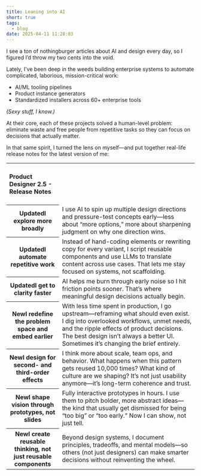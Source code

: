 ```yaml
---
title: Leaning into AI
short: true
tags:
  - blog
date: 2025-04-11 11:28:03
---
```


I see a ton of nothingburger articles about AI and design every day, so I figured I’d throw my two cents into the void.

Lately, I’ve been deep in the weeds building enterprise systems to automate complicated, laborious, mission-critical work:

- AI/ML tooling pipelines  
- Product instance generators  
- Standardized installers across 60+ enterprise tools  

*(Sexy stuff, I know.)*

At their core, each of these projects solved a human-level problem: eliminate waste and free people from repetitive tasks so they can focus on decisions that actually matter.

In that same spirit, I turned the lens on myself—and put together real-life release notes for the latest version of me:

<table>
 <tr>
  <td><h4>Product Designer 2.5 - Release Notes</h4></td>
 </tr>
  <tr>
    <th style="max-width: 175px;"><span class="tag">Updated</span>I explore more broadly</th>
    <td>I use AI to spin up multiple design directions and pressure-test concepts early—less about “more options,” more about sharpening judgment on why one direction wins.</td>
  </tr>
  <tr>
    <th style="max-width: 175px;"><span class="tag">Updated</span>I automate repetitive work</th>
    <td>Instead of hand-coding elements or rewriting copy for every variant, I script reusable components and use LLMs to translate content across use cases. That lets me stay focused on systems, not scaffolding.</td>
  </tr>
  <tr>
    <th style="max-width: 175px;"><span class="tag">Updated</span>I get to clarity faster</th>
    <td>AI helps me burn through early noise so I hit friction points sooner. That’s where meaningful design decisions actually begin.</td>
  </tr>
  <tr>
    <th style="max-width: 175px;"><span class="tag tag--new">New</span>I redefine the problem space and embed earlier</th>
    <td>With less time spent in production, I go upstream—reframing what should even exist. I dig into overlooked workflows, unmet needs, and the ripple effects of product decisions. The best design isn’t always a better UI. Sometimes it’s changing the brief entirely.</td>
  </tr>
  <tr>
    <th style="max-width: 175px;"><span class="tag tag--new">New</span>I design for second- and third-order effects</th>
    <td>I think more about scale, team ops, and behavior. What happens when this pattern gets reused 10,000 times? What kind of culture are we shaping? It’s not just usability anymore—it’s long-term coherence and trust.</td>
  </tr>
  <tr>
    <th style="max-width: 175px;"><span class="tag tag--new">New</span>I shape vision through prototypes, not slides</th>
    <td>Fully interactive prototypes in hours. I use them to pitch bolder, more abstract ideas—the kind that usually get dismissed for being “too big” or “too early.” Now I can show, not just tell.</td>
  </tr>
  <tr>
    <th style="max-width: 175px;"><span class="tag tag--new">New</span>I create reusable thinking, not just reusable components</th>
    <td>Beyond design systems, I document principles, tradeoffs, and mental models—so others (not just designers) can make smarter decisions without reinventing the wheel.</td>
  </tr>
</table>
